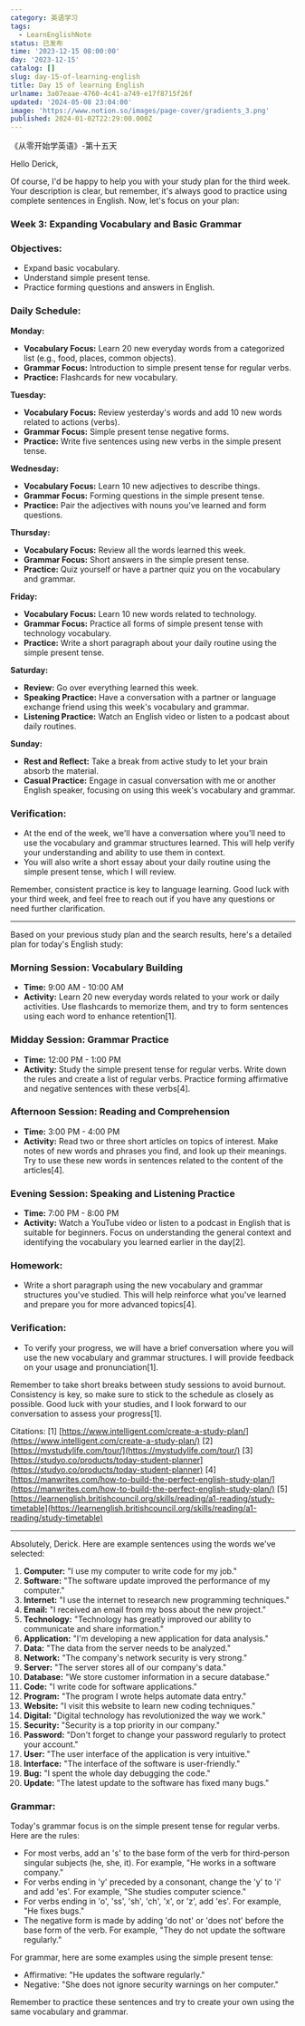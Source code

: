 ```yaml
---
category: 英语学习
tags:
  - LearnEnglishNote
status: 已发布
time: '2023-12-15 08:00:00'
day: '2023-12-15'
catalog: []
slug: day-15-of-learning-english
title: Day 15 of learning English
urlname: 3a07eaae-4760-4c41-a749-e17f8715f26f
updated: '2024-05-08 23:04:00'
image: 'https://www.notion.so/images/page-cover/gradients_3.png'
published: 2024-01-02T22:29:00.000Z
---
```


《从零开始学英语》-第十五天


Hello Derick,


Of course, I'd be happy to help you with your study plan for the third week. Your description is clear, but remember, it's always good to practice using complete sentences in English. Now, let's focus on your plan:


### Week 3: Expanding Vocabulary and Basic Grammar


### Objectives:

- Expand basic vocabulary.
- Understand simple present tense.
- Practice forming questions and answers in English.

### Daily Schedule:


**Monday:**

- **Vocabulary Focus:** Learn 20 new everyday words from a categorized list (e.g., food, places, common objects).
- **Grammar Focus:** Introduction to simple present tense for regular verbs.
- **Practice:** Flashcards for new vocabulary.

**Tuesday:**

- **Vocabulary Focus:** Review yesterday's words and add 10 new words related to actions (verbs).
- **Grammar Focus:** Simple present tense negative forms.
- **Practice:** Write five sentences using new verbs in the simple present tense.

**Wednesday:**

- **Vocabulary Focus:** Learn 10 new adjectives to describe things.
- **Grammar Focus:** Forming questions in the simple present tense.
- **Practice:** Pair the adjectives with nouns you've learned and form questions.

**Thursday:**

- **Vocabulary Focus:** Review all the words learned this week.
- **Grammar Focus:** Short answers in the simple present tense.
- **Practice:** Quiz yourself or have a partner quiz you on the vocabulary and grammar.

**Friday:**

- **Vocabulary Focus:** Learn 10 new words related to technology.
- **Grammar Focus:** Practice all forms of simple present tense with technology vocabulary.
- **Practice:** Write a short paragraph about your daily routine using the simple present tense.

**Saturday:**

- **Review:** Go over everything learned this week.
- **Speaking Practice:** Have a conversation with a partner or language exchange friend using this week's vocabulary and grammar.
- **Listening Practice:** Watch an English video or listen to a podcast about daily routines.

**Sunday:**

- **Rest and Reflect:** Take a break from active study to let your brain absorb the material.
- **Casual Practice:** Engage in casual conversation with me or another English speaker, focusing on using this week's vocabulary and grammar.

### Verification:

- At the end of the week, we'll have a conversation where you'll need to use the vocabulary and grammar structures learned. This will help verify your understanding and ability to use them in context.
- You will also write a short essay about your daily routine using the simple present tense, which I will review.

Remember, consistent practice is key to language learning. Good luck with your third week, and feel free to reach out if you have any questions or need further clarification.


---


Based on your previous study plan and the search results, here's a detailed plan for today's English study:


### Morning Session: Vocabulary Building

- **Time:** 9:00 AM - 10:00 AM
- **Activity:** Learn 20 new everyday words related to your work or daily activities. Use flashcards to memorize them, and try to form sentences using each word to enhance retention[1].

### Midday Session: Grammar Practice

- **Time:** 12:00 PM - 1:00 PM
- **Activity:** Study the simple present tense for regular verbs. Write down the rules and create a list of regular verbs. Practice forming affirmative and negative sentences with these verbs[4].

### Afternoon Session: Reading and Comprehension

- **Time:** 3:00 PM - 4:00 PM
- **Activity:** Read two or three short articles on topics of interest. Make notes of new words and phrases you find, and look up their meanings. Try to use these new words in sentences related to the content of the articles[4].

### Evening Session: Speaking and Listening Practice

- **Time:** 7:00 PM - 8:00 PM
- **Activity:** Watch a YouTube video or listen to a podcast in English that is suitable for beginners. Focus on understanding the general context and identifying the vocabulary you learned earlier in the day[2].

### Homework:

- Write a short paragraph using the new vocabulary and grammar structures you've studied. This will help reinforce what you've learned and prepare you for more advanced topics[4].

### Verification:

- To verify your progress, we will have a brief conversation where you will use the new vocabulary and grammar structures. I will provide feedback on your usage and pronunciation[1].

Remember to take short breaks between study sessions to avoid burnout. Consistency is key, so make sure to stick to the schedule as closely as possible. Good luck with your studies, and I look forward to our conversation to assess your progress[1].


Citations:
[1] [https://www.intelligent.com/create-a-study-plan/](https://www.intelligent.com/create-a-study-plan/)
[2] [https://mystudylife.com/tour/](https://mystudylife.com/tour/)
[3] [https://studyo.co/products/today-student-planner](https://studyo.co/products/today-student-planner)
[4] [https://manwrites.com/how-to-build-the-perfect-english-study-plan/](https://manwrites.com/how-to-build-the-perfect-english-study-plan/)
[5] [https://learnenglish.britishcouncil.org/skills/reading/a1-reading/study-timetable](https://learnenglish.britishcouncil.org/skills/reading/a1-reading/study-timetable)


---


Absolutely, Derick. Here are example sentences using the words we've selected:

1. **Computer:** "I use my computer to write code for my job."
2. **Software:** "The software update improved the performance of my computer."
3. **Internet:** "I use the internet to research new programming techniques."
4. **Email:** "I received an email from my boss about the new project."
5. **Technology:** "Technology has greatly improved our ability to communicate and share information."
6. **Application:** "I'm developing a new application for data analysis."
7. **Data:** "The data from the server needs to be analyzed."
8. **Network:** "The company's network security is very strong."
9. **Server:** "The server stores all of our company's data."
10. **Database:** "We store customer information in a secure database."
11. **Code:** "I write code for software applications."
12. **Program:** "The program I wrote helps automate data entry."
13. **Website:** "I visit this website to learn new coding techniques."
14. **Digital:** "Digital technology has revolutionized the way we work."
15. **Security:** "Security is a top priority in our company."
16. **Password:** "Don't forget to change your password regularly to protect your account."
17. **User:** "The user interface of the application is very intuitive."
18. **Interface:** "The interface of the software is user-friendly."
19. **Bug:** "I spent the whole day debugging the code."
20. **Update:** "The latest update to the software has fixed many bugs."

### **Grammar:**


Today's grammar focus is on the simple present tense for regular verbs. Here are the rules:

- For most verbs, add an 's' to the base form of the verb for third-person singular subjects (he, she, it). For example, "He works in a software company."
- For verbs ending in 'y' preceded by a consonant, change the 'y' to 'i' and add 'es'. For example, "She studies computer science."
- For verbs ending in 'o', 'ss', 'sh', 'ch', 'x', or 'z', add 'es'. For example, "He fixes bugs."
- The negative form is made by adding 'do not' or 'does not' before the base form of the verb. For example, "They do not update the software regularly."

For grammar, here are some examples using the simple present tense:

- Affirmative: "He updates the software regularly."
- Negative: "She does not ignore security warnings on her computer."

Remember to practice these sentences and try to create your own using the same vocabulary and grammar.

